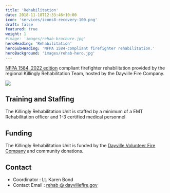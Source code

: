```yaml
---
title: 'Rehabilitation'
date: 2018-11-18T12:33:46+10:00
icon: 'services/icons8-recovery-100.png'
draft: false
featured: true
weight: 1
#image: 'images/rehab-brochure.jpg'
heroHeading: 'Rehabilitation'
heroSubHeading: 'NFPA 1584-compliant firefighter rehabilitation.'
heroBackground: 'images/rehab-hero.jpg'
---
```


[NFPA 1584, 2022 edition](https://link.nfpa.org/free-access/publications/1584/2022) compliant firefighter rehabilitation provided by the regional Killingly Rehabilitation Team, hosted by the Dayville Fire Company.

![](/images/rehab-brochure.jpg)

## Training and Staffing

The Killingly Rehabilitation Unit is staffed by a minimum of a EMT Rehabilitation officer and 1-3 certified medical personnel

## Funding

The Killingly Rehabilitation Unit is funded by the [Dayville Volunteer Fire Company](/about/club/) and community donations.

## Contact

* Coordinator : Lt. Karen Bond
* Contact Email : [rehab @ dayvillefire.gov](mailto:rehab@dayvillefire.gov)